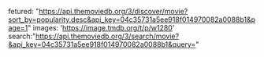 fetured: "https://api.themoviedb.org/3/discover/movie?sort_by=popularity.desc&api_key=04c35731a5ee918f014970082a0088b1&page=1"
images: 'https://image.tmdb.org/t/p/w1280'
search:"https://api.themoviedb.org/3/search/movie?&api_key=04c35731a5ee918f014970082a0088b1&query="